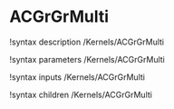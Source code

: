<!-- MOOSE Documentation Stub: Remove this when content is added. -->

# ACGrGrMulti
!syntax description /Kernels/ACGrGrMulti

!syntax parameters /Kernels/ACGrGrMulti

!syntax inputs /Kernels/ACGrGrMulti

!syntax children /Kernels/ACGrGrMulti
